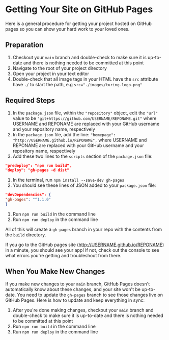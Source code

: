 # Getting Your Site on GitHub Pages

Here is a general procedure for getting your project hosted on GitHub pages so you can show your hard work to your loved ones.

## Preparation

1. Checkout your `main` branch and double-check to make sure it is up-to-date and there is nothing needed to be committed at this point
1. Navigate to the root of your project directory
1. Open your project in your text editor
1. Double-check that all image tags in your HTML have the `src` attribute have `./` to start the path, e.g `src="./images/turing-logo.png"`

## Required Steps

1. In the `package.json` file, within the `"repository"` object, edit the `"url"` value to be `"git+https://github.com/USERNAME/REPONAME.git"` where USERNAME and REPONAME are replaced with your GitHub username and your repository name, respectively
1. In the `package.json` file, add the line: `"homepage": "http://USERNAME.github.io/REPONAME",` where USERNAME and REPONAME are replaced with your GitHub username and your repository name, respectively
1. Add these two lines to the `scripts` section of the `package.json` file:
  ```json
  "predeploy": "npm run build",
  "deploy": "gh-pages -d dist"
  ```
1. In the terminal, run `npm install --save-dev gh-pages`
1. You should see these lines of JSON added to your `package.json` file:
  ```json
  "devDependencies": {
  "gh-pages": "^1.1.0"
  }
  ```
1. Run `npm run build` in the command line
1. Run `npm run deploy` in the command line

All of this will create a `gh-pages` branch in your repo with the contents from the `build` directory.

If you go to the GitHub pages site (http://USERNAME.github.io/REPONAME) in a minute, you should see your app! If not, check out the console to see what errors you're getting and troubleshoot from there.

## When You Make New Changes

If you make new changes to your `main` branch, GitHub Pages doesn't automatically know about these changes, and your site won't be up-to-date. You need to update the `gh-pages` branch to see those changes live on GitHub Pages. Here is how to update and keep everything in sync:

1. After you're done making changes, checkout your `main` branch and double-check to make sure it is up-to-date and there is nothing needed to be committed at this point
1. Run `npm run build` in the command line
1. Run `npm run deploy` in the command line
